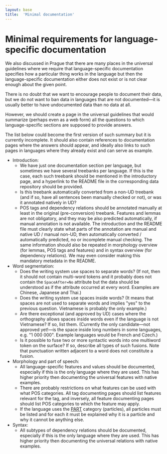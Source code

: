 ```yaml
---
layout: base
title:  'Minimal documentation'
---
```


# Minimal requirements for language-specific documentation

We also discussed in Prague that there are many places in the universal guidelines where we require
that language-specific documentation specifies how a particular thing works in the language but
then the language-specific documentation either does not exist or is not clear enough about the
given point.

There is no doubt that we want to encourage people to document their data, but we do not want to
ban data in languages that are not documented—it is usually better to have undocumented data than
no data at all.

However, we should create a page in the universal guidelines that would summarize (perhaps even
as a web form) all the questions to which language-specific sections are supposed to provide
answers.

The list below could become the first version of such summary but it is currently incomplete.
It should also contain references to documentation pages where the answers should appear,
and ideally also links to such pages in languages where they already exist and can serve as example.

* Introduction:
  * We have just one documentation section per language, but sometimes we have several treebanks per language.
    If this is the case, each such treebank should be mentioned in the introductory page, and a hyperlink to
    the README file in the corresponding data repository should be provided.
  * Is this treebank automatically converted from a non-UD treebank (and if so, have all sentences been manually checked or not),
    or was it annotated natively in UD?
  * POS tags and dependency relations should be annotated manually at least in the original (pre-conversion) treebank.
    Features and lemmas are not obligatory, and they may be also predicted automatically, if manual annotation is not available.
    The introduction and the README file must clearly state what parts of the annotation are
    manual and native UD / manual non-UD, then automatically converted / automatically predicted, no or incomplete manual checking.
    The same information should also be repeated in morphology overview (for lemmas, POS tags and features) and in syntax overview (for dependency relations). We may even consider making this mandatory metadata in the README.
* Word segmentation:
  * Does the writing system use spaces to separate words?
    (If not, then it should not contain multi-word tokens and it probably does not contain the
    `SpaceAfter=No` attribute but the data should be understood as if the attribute occurred at
    every word. Examples are Chinese, Japanese and Thai.)
  * Does the writing system use spaces inside words?
    (It means that spaces are not used to separate words and implies "yes" to the previous question.
    Vietnamese is probably the only example.)
  * Are there exceptional (and approved by UD) cases where the orthography allows spaces inside words
    even if the language is not Vietnamese? If so, list them.
    (Currently the only candidate—not approved yet!—is the space inside long numbers in some languages,
    e.g. "1 000 000". Example languages would be French and Czech.)
  * Is it possible to fuse two or more syntactic words into one multiword token on the surface?
    If so, describe all types of such fusions.
    Note that punctuation written adjacent to a word does not constitute a fusion.
* Morphology and part of speech:
  * All language-specific features and values should be documented, especially if this is the only language
    where they are used. This has higher priority then documenting the universal features with native examples.
  * There are probably restrictions on what features can be used with what POS categories.
    All tag documenting pages should list features relevant for the tag, and inversely,
    all feature documenting pages should list POS categories to which the feature may apply.
  * If the language uses the [PART](/u/pos/PART.html) category (particles), all particles must be listed
    and for each it must be explained why it is a particle and why it cannot be anything else.
* Syntax:
  * All subtypes of dependency relations should be documented, especially if this is the only language
    where they are used. This has higher priority then documenting the universal relations with native examples.
